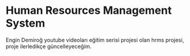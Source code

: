 
# Human Resources Management System

Engin Demiroğ youtube videoları eğitim serisi projesi olan hrms projesi, proje ilerledikçe güncelleyeceğim.
